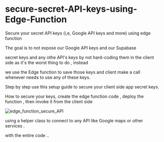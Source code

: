 # secure-secret-API-keys-using-Edge-Function
Secure your secret API keys (i,e, Google API keys and more) using edge function

The goal is to not expose our Google API keys and our Supabase 

secret keys and any othe API's keys by not hard-coding them in the client side as it's the worst thing to do , instead 

we use the Edge function to save those keys and client make a call whenever needs to use any of these keys.  

Step by step use this setup guide to secure your client side app secret keys.

How to secure your keys, create the edge function code , deploy the function , then invoke it from the client side

![edge_function_secure_API](https://github.com/user-attachments/assets/8f69ea04-8de1-47a0-ba35-cfef536a8c8a)


using a helper class to connect to any API like Google maps or other services .

  

with the entire code ..

